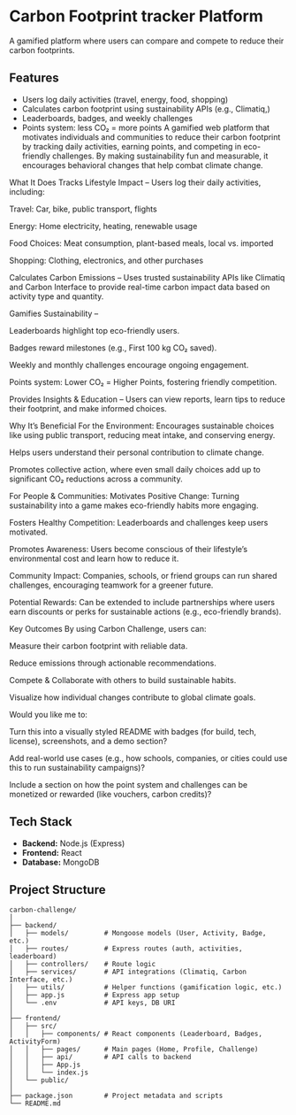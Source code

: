 # Carbon Footprint tracker Platform

A gamified platform where users can compare and compete to reduce their carbon footprints.

## Features
- Users log daily activities (travel, energy, food, shopping)
- Calculates carbon footprint using sustainability APIs (e.g., Climatiq,)
- Leaderboards, badges, and weekly challenges
- Points system: less CO₂ = more points
A gamified web platform that motivates individuals and communities to reduce their carbon footprint by tracking daily activities, earning points, and competing in eco-friendly challenges. By making sustainability fun and measurable, it encourages behavioral changes that help combat climate change.

What It Does
Tracks Lifestyle Impact – Users log their daily activities, including:

Travel: Car, bike, public transport, flights

Energy: Home electricity, heating, renewable usage

Food Choices: Meat consumption, plant-based meals, local vs. imported

Shopping: Clothing, electronics, and other purchases

Calculates Carbon Emissions – Uses trusted sustainability APIs like Climatiq and Carbon Interface to provide real-time carbon impact data based on activity type and quantity.

Gamifies Sustainability –

Leaderboards highlight top eco-friendly users.

Badges reward milestones (e.g., First 100 kg CO₂ saved).

Weekly and monthly challenges encourage ongoing engagement.

Points system: Lower CO₂ = Higher Points, fostering friendly competition.

Provides Insights & Education – Users can view reports, learn tips to reduce their footprint, and make informed choices.

Why It’s Beneficial
For the Environment:
Encourages sustainable choices like using public transport, reducing meat intake, and conserving energy.

Helps users understand their personal contribution to climate change.

Promotes collective action, where even small daily choices add up to significant CO₂ reductions across a community.

For People & Communities:
Motivates Positive Change: Turning sustainability into a game makes eco-friendly habits more engaging.

Fosters Healthy Competition: Leaderboards and challenges keep users motivated.

Promotes Awareness: Users become conscious of their lifestyle’s environmental cost and learn how to reduce it.

Community Impact: Companies, schools, or friend groups can run shared challenges, encouraging teamwork for a greener future.

Potential Rewards: Can be extended to include partnerships where users earn discounts or perks for sustainable actions (e.g., eco-friendly brands).

Key Outcomes
By using Carbon Challenge, users can:

Measure their carbon footprint with reliable data.

Reduce emissions through actionable recommendations.

Compete & Collaborate with others to build sustainable habits.

Visualize how individual changes contribute to global climate goals.

Would you like me to:

Turn this into a visually styled README with badges (for build, tech, license), screenshots, and a demo section?

Add real-world use cases (e.g., how schools, companies, or cities could use this to run sustainability campaigns)?

Include a section on how the point system and challenges can be monetized or rewarded (like vouchers, carbon credits)?

## Tech Stack
- **Backend:** Node.js (Express)
- **Frontend:** React
- **Database:** MongoDB

## Project Structure
```
carbon-challenge/
│
├── backend/
│   ├── models/         # Mongoose models (User, Activity, Badge, etc.)
│   ├── routes/         # Express routes (auth, activities, leaderboard)
│   ├── controllers/    # Route logic
│   ├── services/       # API integrations (Climatiq, Carbon Interface, etc.)
│   ├── utils/          # Helper functions (gamification logic, etc.)
│   ├── app.js          # Express app setup
│   └── .env            # API keys, DB URI
│
├── frontend/
│   ├── src/
│   │   ├── components/ # React components (Leaderboard, Badges, ActivityForm)
│   │   ├── pages/      # Main pages (Home, Profile, Challenge)
│   │   ├── api/        # API calls to backend
│   │   ├── App.js
│   │   └── index.js
│   └── public/
│
├── package.json        # Project metadata and scripts
└── README.md
``` 